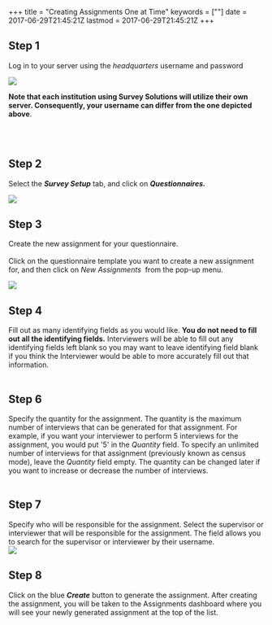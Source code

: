 +++
title = "Creating Assignments One at Time"
keywords = [""]
date = 2017-06-29T21:45:21Z
lastmod = 2017-06-29T21:45:21Z
+++

Step 1
------

  
Log in to your server using the *headquarters* username and password  
  
  
![](/images/732100.png)  
  
  
**Note that each institution using Survey Solutions will utilize their
own server. Consequently, your username can differ from the one depicted
above**.   
 

 

Step 2
------

  
Select the ***Survey Setup*** tab, and click on ***Questionnaires.***  
  
![](/images/793728.png)

Step 3
------

  
Create the new assignment for your questionnaire.  
   
Click on the questionnaire template you want to create a new assignment
for, and then click on *New Assignments*  from the pop-up menu.   
  
![](/images/793730.png)

Step 4
------

  
Fill out as many identifying fields as you would like. **You do not need
to fill out all the identifying fields.** Interviewers will be able to
fill out any identifying fields left blank so you may want to leave
identifying field blank if you think the Interviewer would be able to
more accurately fill out that information.  
 

Step 6
------

Specify the quantity for the assignment. The quantity is the maximum
number of interviews that can be generated for that assignment. For
example, if you want your interviewer to perform 5 interviews for the
assignment, you would put '5' in the *Quantity* field. To specify an
unlimited number of interviews for that assignment (previously known as
census mode), leave the *Quantity* field empty. The quantity can be
changed later if you want to increase or decrease the number of
interviews.  
 

Step 7
------

Specify who will be responsible for the assignment. Select the
supervisor or interviewer that will be responsible for the assignment.
The field allows you to search for the supervisor or interviewer by
their username.  
![](/images/793731.png)

Step 8
------

Click on the blue ***Create*** button to generate the assignment. After
creating the assignment, you will be taken to the Assignments dashboard
where you will see your newly generated assignment at the top of the
list.
